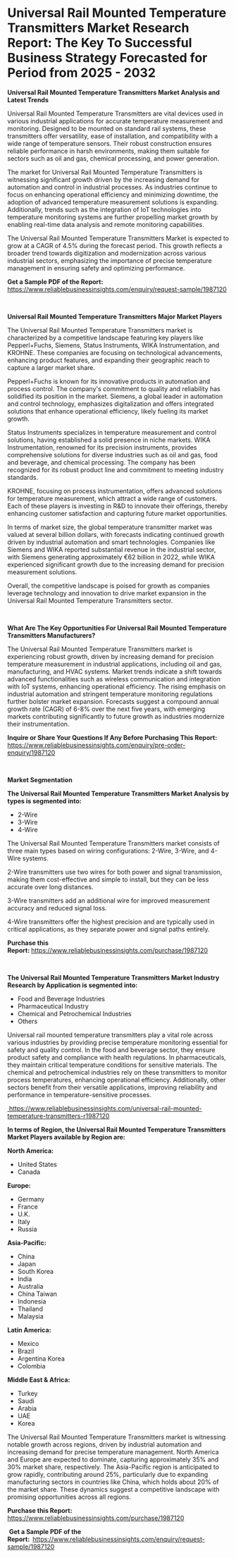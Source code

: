 <p><h1>Universal Rail Mounted Temperature Transmitters Market Research Report: The Key To Successful Business Strategy Forecasted for Period from 2025 - 2032</h1></p><p><strong>Universal Rail Mounted Temperature Transmitters Market Analysis and Latest Trends</strong></p>
<p><p>Universal Rail Mounted Temperature Transmitters are vital devices used in various industrial applications for accurate temperature measurement and monitoring. Designed to be mounted on standard rail systems, these transmitters offer versatility, ease of installation, and compatibility with a wide range of temperature sensors. Their robust construction ensures reliable performance in harsh environments, making them suitable for sectors such as oil and gas, chemical processing, and power generation.</p><p>The market for Universal Rail Mounted Temperature Transmitters is witnessing significant growth driven by the increasing demand for automation and control in industrial processes. As industries continue to focus on enhancing operational efficiency and minimizing downtime, the adoption of advanced temperature measurement solutions is expanding. Additionally, trends such as the integration of IoT technologies into temperature monitoring systems are further propelling market growth by enabling real-time data analysis and remote monitoring capabilities.</p><p>The Universal Rail Mounted Temperature Transmitters Market is expected to grow at a CAGR of 4.5% during the forecast period. This growth reflects a broader trend towards digitization and modernization across various industrial sectors, emphasizing the importance of precise temperature management in ensuring safety and optimizing performance.</p></p>
<p><strong>Get a Sample PDF of the Report:&nbsp;</strong> <a href="https://www.reliablebusinessinsights.com/enquiry/request-sample/1987120?utm_campaign=75&utm_medium=2&utm_source=Github&utm_content=ia&utm_term=12042025&utm_id=universal-rail-mounted-temperature-transmitters">https://www.reliablebusinessinsights.com/enquiry/request-sample/1987120</a></p>
<p>&nbsp;</p>
<p><strong>Universal Rail Mounted Temperature Transmitters Major Market Players</strong></p>
<p><p>The Universal Rail Mounted Temperature Transmitters market is characterized by a competitive landscape featuring key players like Pepperl+Fuchs, Siemens, Status Instruments, WIKA Instrumentation, and KROHNE. These companies are focusing on technological advancements, enhancing product features, and expanding their geographic reach to capture a larger market share.</p><p>Pepperl+Fuchs is known for its innovative products in automation and process control. The company's commitment to quality and reliability has solidified its position in the market. Siemens, a global leader in automation and control technology, emphasizes digitalization and offers integrated solutions that enhance operational efficiency, likely fueling its market growth.</p><p>Status Instruments specializes in temperature measurement and control solutions, having established a solid presence in niche markets. WIKA Instrumentation, renowned for its precision instruments, provides comprehensive solutions for diverse industries such as oil and gas, food and beverage, and chemical processing. The company has been recognized for its robust product line and commitment to meeting industry standards.</p><p>KROHNE, focusing on process instrumentation, offers advanced solutions for temperature measurement, which attract a wide range of customers. Each of these players is investing in R&D to innovate their offerings, thereby enhancing customer satisfaction and capturing future market opportunities.</p><p>In terms of market size, the global temperature transmitter market was valued at several billion dollars, with forecasts indicating continued growth driven by industrial automation and smart technologies. Companies like Siemens and WIKA reported substantial revenue in the industrial sector, with Siemens generating approximately €62 billion in 2022, while WIKA experienced significant growth due to the increasing demand for precision measurement solutions.</p><p>Overall, the competitive landscape is poised for growth as companies leverage technology and innovation to drive market expansion in the Universal Rail Mounted Temperature Transmitters sector.</p></p>
<p>&nbsp;</p>
<p><strong>What Are The Key Opportunities For Universal Rail Mounted Temperature Transmitters Manufacturers?</strong></p>
<p><p>The Universal Rail Mounted Temperature Transmitters market is experiencing robust growth, driven by increasing demand for precision temperature measurement in industrial applications, including oil and gas, manufacturing, and HVAC systems. Market trends indicate a shift towards advanced functionalities such as wireless communication and integration with IoT systems, enhancing operational efficiency. The rising emphasis on industrial automation and stringent temperature monitoring regulations further bolster market expansion. Forecasts suggest a compound annual growth rate (CAGR) of 6-8% over the next five years, with emerging markets contributing significantly to future growth as industries modernize their instrumentation.</p></p>
<p><strong>Inquire or Share Your Questions If Any Before Purchasing This Report:</strong> <a href="https://www.reliablebusinessinsights.com/enquiry/pre-order-enquiry/1987120?utm_campaign=75&utm_medium=2&utm_source=Github&utm_content=ia&utm_term=12042025&utm_id=universal-rail-mounted-temperature-transmitters">https://www.reliablebusinessinsights.com/enquiry/pre-order-enquiry/1987120</a></p>
<p>&nbsp;</p>
<p><strong>Market Segmentation</strong></p>
<p><strong>The Universal Rail Mounted Temperature Transmitters Market Analysis by types is segmented into:</strong></p>
<p><ul><li>2-Wire</li><li>3-Wire</li><li>4-Wire</li></ul></p>
<p><p>The Universal Rail Mounted Temperature Transmitters market consists of three main types based on wiring configurations: 2-Wire, 3-Wire, and 4-Wire systems. </p><p>2-Wire transmitters use two wires for both power and signal transmission, making them cost-effective and simple to install, but they can be less accurate over long distances. </p><p>3-Wire transmitters add an additional wire for improved measurement accuracy and reduced signal loss. </p><p>4-Wire transmitters offer the highest precision and are typically used in critical applications, as they separate power and signal paths entirely.</p></p>
<p><strong>Purchase this Report:&nbsp;</strong><a href="https://www.reliablebusinessinsights.com/purchase/1987120?utm_campaign=75&utm_medium=2&utm_source=Github&utm_content=ia&utm_term=12042025&utm_id=universal-rail-mounted-temperature-transmitters">https://www.reliablebusinessinsights.com/purchase/1987120</a></p>
<p>&nbsp;</p>
<p><strong>The Universal Rail Mounted Temperature Transmitters Market Industry Research by Application is segmented into:</strong></p>
<p><ul><li>Food and Beverage Industries</li><li>Pharmaceutical Industry</li><li>Chemical and Petrochemical Industries</li><li>Others</li></ul></p>
<p><p>Universal rail mounted temperature transmitters play a vital role across various industries by providing precise temperature monitoring essential for safety and quality control. In the food and beverage sector, they ensure product safety and compliance with health regulations. In pharmaceuticals, they maintain critical temperature conditions for sensitive materials. The chemical and petrochemical industries rely on these transmitters to monitor process temperatures, enhancing operational efficiency. Additionally, other sectors benefit from their versatile applications, improving reliability and performance in temperature-sensitive processes.</p></p>
<p><a href="https://www.reliablebusinessinsights.com/universal-rail-mounted-temperature-transmitters-r1987120?utm_campaign=75&utm_medium=2&utm_source=Github&utm_content=ia&utm_term=12042025&utm_id=universal-rail-mounted-temperature-transmitters">&nbsp;https://www.reliablebusinessinsights.com/universal-rail-mounted-temperature-transmitters-r1987120</a></p>
<p><strong>In terms of Region, the Universal Rail Mounted Temperature Transmitters Market Players available by Region are:</strong></p>
<p>
    <p> <strong> North America: </strong>
        <ul>
            <li>United States</li>
            <li>Canada</li>
        </ul>
        </p> 
    <p> <strong> Europe: </strong>
        <ul>
            <li>Germany</li>
            <li>France</li>
            <li>U.K.</li>
            <li>Italy</li>
            <li>Russia</li>
        </ul>
        </p> 
    <p> <strong> Asia-Pacific: </strong>
        <ul>
            <li>China</li>
            <li>Japan</li>
            <li>South Korea</li>
            <li>India</li>
            <li>Australia</li>
            <li>China Taiwan</li>
            <li>Indonesia</li>
            <li>Thailand</li>
            <li>Malaysia</li>
        </ul>
        </p> 
    <p> <strong> Latin America: </strong>
        <ul>
            <li>Mexico</li>
            <li>Brazil</li>
            <li>Argentina Korea</li>
            <li>Colombia</li>
        </ul>
        </p> 
    <p> <strong> Middle East & Africa: </strong>
        <ul>
            <li>Turkey</li>
            <li>Saudi</li>
            <li>Arabia</li>
            <li>UAE</li>
            <li>Korea</li>
        </ul>
    </p>
    </p>
<p><p>The Universal Rail Mounted Temperature Transmitters market is witnessing notable growth across regions, driven by industrial automation and increasing demand for precise temperature management. North America and Europe are expected to dominate, capturing approximately 35% and 30% market share, respectively. The Asia-Pacific region is anticipated to grow rapidly, contributing around 25%, particularly due to expanding manufacturing sectors in countries like China, which holds about 20% of the market share. These dynamics suggest a competitive landscape with promising opportunities across all regions.</p></p>
<p><strong>Purchase this Report: </strong><a href="https://www.reliablebusinessinsights.com/purchase/1987120?utm_campaign=75&utm_medium=2&utm_source=Github&utm_content=ia&utm_term=12042025&utm_id=universal-rail-mounted-temperature-transmitters">https://www.reliablebusinessinsights.com/purchase/1987120</a></p>
<p>&nbsp;<strong>Get a Sample PDF of the Report:&nbsp;&nbsp;</strong><a href="https://www.reliablebusinessinsights.com/enquiry/request-sample/1987120?utm_campaign=75&utm_medium=2&utm_source=Github&utm_content=ia&utm_term=12042025&utm_id=universal-rail-mounted-temperature-transmitters">https://www.reliablebusinessinsights.com/enquiry/request-sample/1987120</a></p>
<p><strong></strong></p>
<p><p></p><p></p><p></p></p>